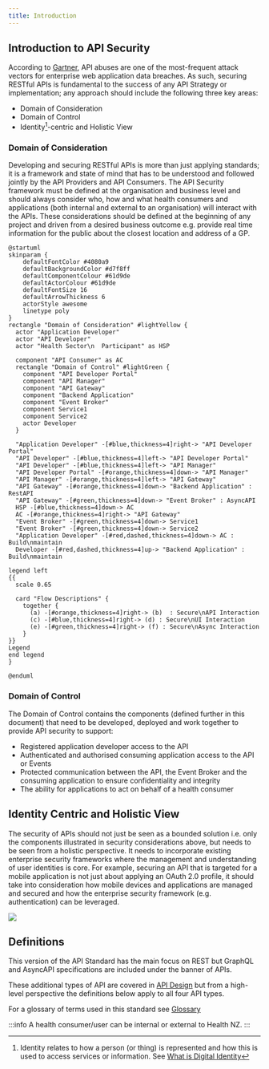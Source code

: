 ```yaml
---
title: Introduction
---
```




## Introduction to API Security

According to [Gartner](https://www.gartner.com/en), API abuses are one of the most-frequent attack vectors
for enterprise web application data breaches. As such, securing RESTful APIs is
fundamental to the success of any API Strategy or implementation; any approach
should include the following three key
areas:

- Domain of Consideration
- Domain of Control
- Identity[^1]-centric and Holistic View

### Domain of Consideration

Developing and securing RESTful APIs is more than just applying
standards; it is a framework and state of mind that has to be understood
and followed jointly by the API Providers and API Consumers. The API Security framework must be defined at the
organisation and business level and should always consider who, how and
what health consumers and applications (both internal and external to an
organisation) will interact with the APIs. These considerations should
be defined at the beginning of any project and driven from a desired
business outcome e.g. provide real time information for the public about
the closest location and address of a GP.

```plantuml
@startuml
skinparam {
    defaultFontColor #4080a9
    defaultBackgroundColor #d7f8ff
    defaultComponentColour #61d9de
    defaultActorColour #61d9de
    defaultFontSize 16
    defaultArrowThickness 6
    actorStyle awesome
    linetype poly
}
rectangle "Domain of Consideration" #lightYellow {
  actor "Application Developer"
  actor "API Developer"
  actor "Health Sector\n  Participant" as HSP

  component "API Consumer" as AC
  rectangle "Domain of Control" #lightGreen {
    component "API Developer Portal"
    component "API Manager"
    component "API Gateway"
    component "Backend Application"
    component "Event Broker"
    component Service1
    component Service2
    actor Developer
  }

  "Application Developer" -[#blue,thickness=4]right-> "API Developer Portal"
  "API Developer" -[#blue,thickness=4]left-> "API Developer Portal"
  "API Developer" -[#blue,thickness=4]left-> "API Manager"
  "API Developer Portal" -[#orange,thickness=4]down-> "API Manager"
  "API Manager" -[#orange,thickness=4]left-> "API Gateway"
  "API Gateway" -[#orange,thickness=4]down-> "Backend Application" : RestAPI
  "API Gateway" -[#green,thickness=4]down-> "Event Broker" : AsyncAPI
  HSP -[#blue,thickness=4]down-> AC
  AC -[#orange,thickness=4]right-> "API Gateway"
  "Event Broker" -[#green,thickness=4]down-> Service1
  "Event Broker" -[#green,thickness=4]down-> Service2
  "Application Developer" -[#red,dashed,thickness=4]down-> AC : Build\nmaintain
  Developer -[#red,dashed,thickness=4]up-> "Backend Application" : Build\nmaintain

legend left
{{
  scale 0.65

  card "Flow Descriptions" {
    together {
      (a) -[#orange,thickness=4]right-> (b)  : Secure\nAPI Interaction
      (c) -[#blue,thickness=4]right-> (d) : Secure\nUI Interaction
      (e) -[#green,thickness=4]right-> (f) : Secure\nAsync Interaction
    }
}}
Legend
end legend
}

@enduml
```

<DetailedDescription text="This diagram illustrates the interactions between three actors: Application Developer, API Developer, and Health Sector Participant. These actors collaborate within the Domain of Consideration, which encompasses the overall healthcare ecosystem. Domain of Control: Within the Domain of Control, various components facilitate API development, management, and consumption. These components include: API Consumer (AC): The end-user of the APIs, represented by the mobile device in the diagram. API Developer Portal: A user-friendly interface for API developers to create and manage APIs. API Manager: A tool for configuring and deploying APIs, ensuring secure and reliable access. API Gateway: An intermediary between API consumers and backend applications, routing requests and enforcing access control. Backend Application: Houses the business logic and data for the APIs, providing the core functionality. Event Broker: Handles real-time communication between components, enabling asynchronous interactions. Service1 and Service2: Represent additional services that may be integrated with the API ecosystem.Interactions: The diagram depicts the interactions between the actors and components: Application Developer: Interacts with the API Developer Portal to access API documentation and resources. API Developer: Collaborates with both the API Developer Portal and API Manager to create, configure, and deploy APIs. Health Sector participant: Utilises the API Consumer (AC) to access and utilise the healthcare APIs. Flow Descriptions: The diagram highlights three primary flow descriptions: Secure API Interaction: Represented by the orange arrow, this flow depicts secure communication between API consumers and backend applications through the API Gateway. Secure UI Interaction: Represented by the blue arrow, this flow illustrates secure communication between API developers and the API Manager through the API Developer Portal. Secure Async Interaction: Represented by the green arrow, this flow demonstrates secure asynchronous communication between components facilitated by the Event Broker."/>

### Domain of Control

The Domain of Control contains the components (defined further in this
document) that need to be developed, deployed and work
together to provide API security to support:

- Registered application developer access to the API
- Authenticated and authorised consuming application access to the API
  or Events
- Protected communication between the API, the Event Broker and the
  consuming application to ensure confidentiality and integrity
- The ability for applications to act on behalf of a health consumer

## Identity Centric and Holistic View

The security of APIs should not just be seen as a bounded solution i.e.
only the components illustrated in security considerations above, but
needs to be seen from a holistic perspective. It needs to incorporate
existing enterprise security frameworks where the management and
understanding of user identities is core. For example, securing an API
that is targeted for a mobile application is not just about applying an
OAuth 2.0 profile, it should take into consideration how mobile devices and
applications are managed and secured and how the enterprise security
framework (e.g. authentication) can be leveraged.

<img src="/img/content/image6.png" />

<DetailedDescription text="The diagram is a Venn diagram with 3 intersecting circles representing: mobile and application security, API security and enterprise security.
These intersect in the middle representing identity, which is central to an API security framework."/>

## Definitions

This version of the API Standard has the main focus on REST but GraphQL and AsyncAPI specifications are included
under the banner of APIs.

These additional types of API are covered in [API Design](../../api-development/API%20Design)
but from a high-level perspective the definitions below apply to all
four API types.

For a glossary of terms used in this standard see [Glossary](../Glossary)

:::info
A health consumer/user can be internal or external to Health NZ.
:::

[^1]: Identity relates to how a person (or thing) is represented and how this is used to access services or information. See  [What is Digital Identity](https://www.digital.govt.nz/digital-government/programmes-and-projects/digital-identity-programme/what-is-digital-identity/)
